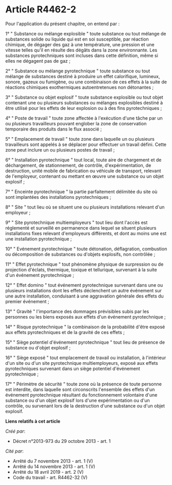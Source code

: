 # Article R4462-2

Pour l'application du présent chapitre, on entend par : 

1° " Substance ou mélange explosible " toute substance ou tout mélange de substances solide ou liquide qui est en soi
susceptible, par réaction chimique, de dégager des gaz à une température, une pression et une vitesse telles qu'il en résulte
des dégâts dans la zone environnante. Les substances pyrotechniques sont incluses dans cette définition, même si elles ne
dégagent pas de gaz ; 

2° " Substance ou mélange pyrotechnique " toute substance ou tout mélange de substances destiné à produire un effet
calorifique, lumineux, sonore, gazeux ou fumigène, ou une combinaison de ces effets à la suite de réactions chimiques
exothermiques autoentretenues non détonantes ; 

3° " Substance ou objet explosif " toute substance explosible ou tout objet contenant une ou plusieurs substances ou mélanges
explosibles destiné à être utilisé pour les effets de leur explosion ou à des fins pyrotechniques ; 

4° " Poste de travail " toute zone affectée à l'exécution d'une tâche par un ou plusieurs travailleurs pouvant englober la
zone de conservation temporaire des produits dans le flux associé ; 

5° " Emplacement de travail " toute zone dans laquelle un ou plusieurs travailleurs sont appelés à se déplacer pour effectuer
un travail défini. Cette zone peut inclure un ou plusieurs postes de travail ; 

6° " Installation pyrotechnique " tout local, toute aire de chargement et de déchargement, de stationnement, de contrôle,
d'expérimentation, de destruction, unité mobile de fabrication ou véhicule de transport, relevant de l'employeur, contenant
ou mettant en œuvre une substance ou un objet explosif ; 

7° " Enceinte pyrotechnique " la partie parfaitement délimitée du site où sont implantées des installations pyrotechniques ; 

8° " Site " tout lieu où se situent une ou plusieurs installations relevant d'un employeur ; 

9° " Site pyrotechnique multiemployeurs " tout lieu dont l'accès est réglementé et surveillé en permanence dans lequel se
situent plusieurs installations fixes relevant d'employeurs différents, et dont au moins une est une installation
pyrotechnique ; 

10° " Evénement pyrotechnique " toute détonation, déflagration, combustion ou décomposition de substances ou d'objets
explosifs, non contrôlée ; 

11° " Effet pyrotechnique " tout phénomène physique de surpression ou de projection d'éclats, thermique, toxique et
tellurique, survenant à la suite d'un événement pyrotechnique ; 

12° " Effet domino " tout événement pyrotechnique survenant dans une ou plusieurs installations dont les effets déclenchent
un autre événement sur une autre installation, conduisant à une aggravation générale des effets du premier événement ; 

13° " Gravité " l'importance des dommages prévisibles subis par les personnes ou les biens exposés aux effets d'un événement
pyrotechnique ; 

14° " Risque pyrotechnique " la combinaison de la probabilité d'être exposé aux effets pyrotechniques et de la gravité de ces
effets ; 

15° " Siège potentiel d'événement pyrotechnique " tout lieu de présence de substance ou d'objet explosif ; 

16° " Siège exposé " tout emplacement de travail ou installation, à l'intérieur d'un site ou d'un site pyrotechnique
multiemployeurs, exposé aux effets pyrotechniques survenant dans un siège potentiel d'événement pyrotechnique ; 

17° " Périmètre de sécurité " toute zone où la présence de toute personne est interdite, dans laquelle sont circonscrits
l'ensemble des effets d'un événement pyrotechnique résultant du fonctionnement volontaire d'une substance ou d'un objet
explosif lors d'une expérimentation ou d'un contrôle, ou survenant lors de la destruction d'une substance ou d'un objet
explosif.

**Liens relatifs à cet article**

_Créé par_:

  - Décret n°2013-973 du 29 octobre 2013 - art. 1

_Cité par_:

  - Arrêté du 7 novembre 2013 - art. 1 (V)
  - Arrêté du 14 novembre 2013 - art. 1 (V)
  - Arrêté du 18 avril 2019 - art. 2 (V)
  - Code du travail - art. R4462-32 (V)
